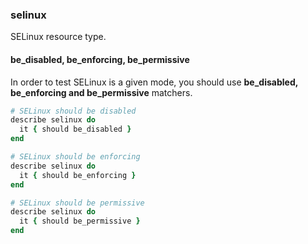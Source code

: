 ### <a name="selinux">selinux</a>

SELinux resource type.

#### be\_disabled, be\_enforcing, be\_permissive

In order to test SELinux is a given mode, you should use **be\_disabled, be\_enforcing and be\_permissive** matchers.

```ruby
# SELinux should be disabled
describe selinux do
  it { should be_disabled }
end

# SELinux should be enforcing
describe selinux do
  it { should be_enforcing }
end

# SELinux should be permissive
describe selinux do
  it { should be_permissive }
end
```
